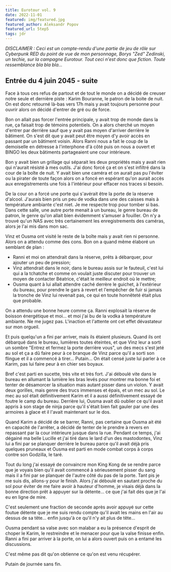 ```yaml
---
title: Eurotour vol. 9
date: 2022-11-01
featured: img/featured.jpg
featured_author: Aleksandr Popov
featured_url: 5tep5
tags: jdr
---
```


_DISCLAIMER : Ceci est un compte-rendu d'une partie de jeu de rôle sur Cyberpunk RED du point de vue de mon personnage, Borys "Zed" Zedinski, un techie, sur la campagne Eurotour. Tout ceci n'est donc que fiction. Toute ressemblance bla bla bla…_

<!-- excerpt -->

## Entrée du 4 juin 2045 - suite

Face à tous ces refus de partout et de tout le monde on a décidé de creuser notre seule et dernière piste : Karim Bouranne, le patron de la boite de nuit.
On est donc retourné là-bas vers 17h mais y avait toujours personne pour ouvrir alors on décidé d'entrer de gré ou de force.

Bon on allait pas forcer l'entrée principale, y avait trop de monde dans la rue, ça faisait trop de témoins potentiels. On a alors cherché un moyen d'entrer par derrière sauf que y avait pas moyen d'arriver derrière le bâtiment. On s'est dit que y avait peut être moyen d'y avoir accès en passant par un bâtiment voisin. Alors Ranni nous a fait le coup de la demoiselle en détresse à l'interphone d'à côté puis on nous a ouvert et BINGO les deux bâtiments partageaient une cour intérieure.

Bon y avait bien un grillage qui séparait les deux propriétés mais y avait rien qui n'aurait résisté à mes outils. J'ai donc forcé ça et on s'est infiltré dans la cour de la boîte de nuit. Y avait bien une caméra et on aurait pas pu l'éviter ou la pirater de toute façon alors on a foncé en espérant qu'on aurait accès aux enregistrements une fois à l'intérieur pour effacer nos traces si besoin.

De la cour on a forcé une porte qui s'avérait être la porte de la réserve d'alcool. J'aurais bien pris un peu de vodka dans une des caisses mais à température ambiante c'est niet. Je me respecte trop pour tomber si bas. Dans cette salle, une autre porte menait à un bureau, le genre bureau de patron, le genre qu'on allait bien évidemment s'amuser à fouiller. On n'y a trouvé qu'un NAS avec très certainement les enregistrements des caméras, alors je l'ai mis dans mon sac.

Vinz et Ousma ont visité le reste de la boîte mais y avait rien ni personne. Alors on a attendu comme des cons. Bon on a quand même élaboré un semblant de plan :

- Ranni et moi on attendrait dans la réserve, prêts à débarquer, pour ajouter un peu de pression;
- Vinz attendrait dans le noir, dans le bureau assis sur le fauteuil, c'est lui qui a la tchatche et comme on voulait juste discuter pour trouver un moyen de contacter Béatrice, c'était le meilleur endroit où le mettre;
- Ousma quant à lui allait attendre caché derrère le guichet, à l'extérieur du bureau, pour prendre le gars à revert et l'empêcher de fuir si jamais la tronche de Vinz lui revenait pas, ce qui en toute honnêteté était plus que probable.

On a attendu une bonne heure comme ça. Ranni explosait la réserve de boisson énergétique et moi… et moi j'ai bu de la vodka à température ambiante. Ne me jugez pas. L'inaction et l'attente ont cet effet dévastateur sur mon orgueil.

Et puis quelqu'un a fini par arriver, mais ils étaient plusieurs. Quand ils ont débarqué dans le bureau, lumières toutes éteintes, et que Vinz leur a sorti un sombre "Entrez et fermez la porte derrière vous", un des mecs s'est jeté au sol et ça a dû faire peur à ce branque de Vinz parce qu'il a sorti son flingue et il a commencé à tirer… Putain… On était censé juste lui parler à ce Karim, pas lui faire peur à en chier ses boyaux.

Bref c'est parti en sucette, très vite et très fort. J'ai déboulé vite dans le bureau en allumant la lumière les bras levés pour montrer ma bonne foi et tenter de désamorcer la situation mais autant pisser dans un violon. Y avait deux gorilles, mais genre des trucs immenses et épais, et un mec au sol. Le mec au sol était définitivement Karim et il a aussi définitivement essayé de foutre le camp du bureau. Derrière lui, Ousma avait dû oublier ce qu'il avait appris à son stage de ninja parce qu'il s'était bien fait gauler par une des armoires à glace et il l'avait maintenant sur le dos.

Quand Karim a décidé de se barrer, Ranni, pas certaine que Ousma ait été en capacité de l'arrêter, a décidé de tenter de le prendre à revers en repassant par la cour intérieure jusque dans la rue. Pendant ce temps, j'ai dégainé ma belle Lucille et j'ai tiré dans le lard d'un des mastodontes, Vinz lui a fini par se planquer derrière le bureau parce qu'il avait déjà pris quelques pruneaux et Ousma est parti en mode combat corps à corps contre son Godzilla, le taré.

Tout du long j'ai essayé de convaincre mon King Kong de se rendre parce que je voyais bien qu'il avait commencé à sérieusement pisser du sang mais il a fini par se planquer de l'autre côté du pas de la porte. Tant pis je me suis dis, allons-y pour le finish. Alors j'ai déboulé en sautant proche du sol pour éviter de me faire avoir à hauteur d'homme, je visais déjà dans la bonne direction prêt à appuyer sur la détente… ce que j'ai fait dès que je l'ai eu en ligne de mire.

C'est seulement une fraction de seconde après avoir appuyé sur cette foutue détente que je me suis rendu compte qu'il avait les mains en l'air au dessus de sa tête… enfin jusqu'à ce qu'il n'y ait plus de tête…

Ousma pendant sa valse avec son malabar a eu la présence d'esprit de choper le Karim, le restreindre et le menacer pour que la valse finisse enfin.
Ranni a fini par arriver à la porte, on lui a alors ouvert puis on a entamé les discussions.

C'est même pas dit qu'on obtienne ce qu'on est venu récupérer.

Putain de journée sans fin.
